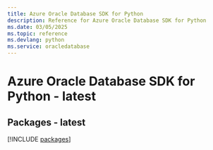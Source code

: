 ```yaml
---
title: Azure Oracle Database SDK for Python
description: Reference for Azure Oracle Database SDK for Python
ms.date: 03/05/2025
ms.topic: reference
ms.devlang: python
ms.service: oracledatabase
---
```

# Azure Oracle Database SDK for Python - latest
## Packages - latest
[!INCLUDE [packages](oracle-database-index.md)]